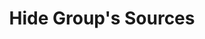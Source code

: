 ---
title: Hide Group's Sources
description: Hide all the sources from a group
parameters:
  - name: ObsConnection
    type: Select
    required: true
    description: |
      Select the Connection from the drop-down
      - Any, Default, or named connections will appear here
  - name: ObsScene
    type: Select
    required: true
    description: |
      Select a Scene from the drop-down
      - Can also manually type the Scene name into the box
  - name: ObsGroup
    type: Select
    required: true
    description: |
      Select a Group from the drop-down
      - Can also manually type the Group name into the box
variables: []
csharpMethods:
  - ObsHideGroupsSources
---